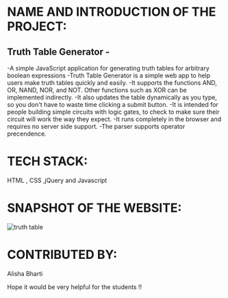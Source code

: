 # NAME AND INTRODUCTION OF THE PROJECT:
## Truth Table Generator -
-A simple JavaScript application for generating truth tables for arbitrary boolean expressions
-Truth Table Generator is a simple web app to help users make truth tables quickly and easily.
-It supports the functions AND, OR, NAND, NOR, and NOT. Other functions such as XOR can be implemented indirectly.
-It also updates the table dynamically as you type, so you don't have to waste time clicking a submit button.
-It is intended for people building simple circuits with logic gates, to check to make sure their circuit will work the way they expect.
-It runs completely in the browser and requires no server side support.
-The parser supports operator precendence.


# TECH STACK:
HTML , CSS ,jQuery and Javascript 

# SNAPSHOT OF THE WEBSITE:
![truth table ](https://user-images.githubusercontent.com/84632701/214133707-6c8dfb74-3a5d-439d-a1ab-bc4f06c2672b.png)


# CONTRIBUTED BY:
Alisha Bharti 

Hope it would be very helpful for the students !!
